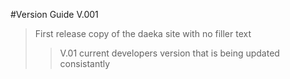 #Version Guide
V.001
>First release copy of the daeka site with no filler text
>>V.01
>>current developers version that is being updated consistantly
